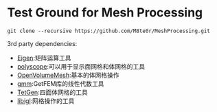 # Test Ground for Mesh Processing

``` git
git clone --recursive https://github.com/M8te0r/MeshProcessing.git
```

3rd party dependencies:
- [Eigen](https://eigen.tuxfamily.org/dox/):矩阵运算工具
- [polyscope](https://github.com/nmwsharp/polyscope):可以用于显示面网格和体网格的工具
- [OpenVolumeMesh](https://www.graphics.rwth-aachen.de/software/openvolumemesh/):基本的体网格操作
- [gmm](https://getfem.org/):GetFEM库的线性代数工具
- [TetGen](https://codeberg.org/TetGen/TetGen.git):四面体网格的工具
- [libigl](https://github.com/libigl/libigl.git):网格操作的工具
